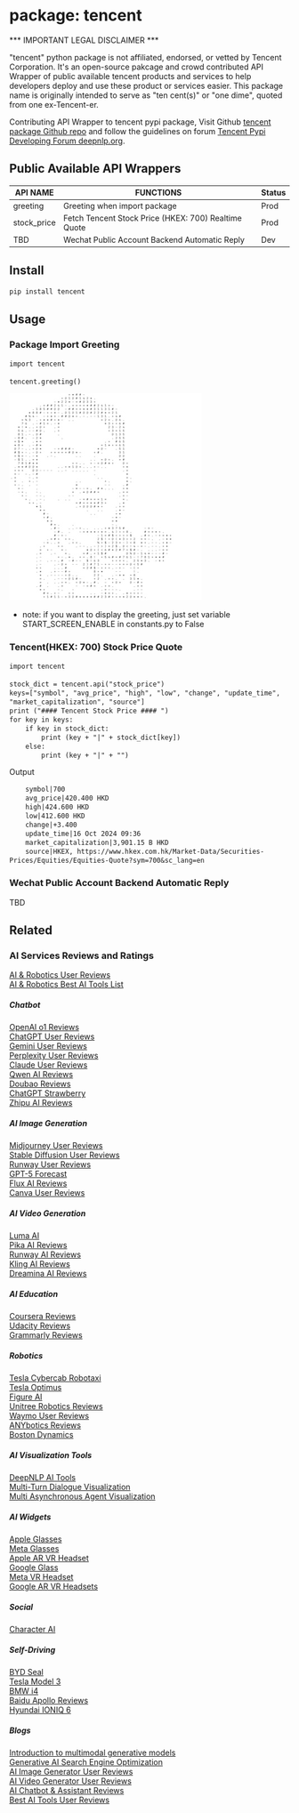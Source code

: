 # package: tencent

*** IMPORTANT LEGAL DISCLAIMER ***

"tencent" python package is not affiliated, endorsed, or vetted by Tencent Corporation. It's an open-source pakcage and crowd contributed API Wrapper of public available tencent products and services to help developers deploy and use these product or services easier. This package name is originally intended to serve as "ten cent(s)" or "one dime", quoted from one ex-Tencent-er.


Contributing API Wrapper to tencent pypi package, Visit Github [tencent package Github repo](https://github.com/AI-Hub-Admin/tencent) and follow the guidelines on forum [Tencent Pypi Developing Forum deepnlp.org](http://www.deepnlp.org/blog?category=tencent).


## Public Available API Wrappers

|  API NAME  | FUNCTIONS |  Status  |
|  -------- | --------  | --------  |
|  greeting  |  Greeting when import package |   Prod |
|  stock_price  |  Fetch Tencent Stock Price (HKEX: 700) Realtime Quote |   Prod     |
|  TBD  |  Wechat Public Account Backend Automatic Reply  |   Dev  |



## Install
```
pip install tencent
```




## Usage

### Package Import Greeting
```
import tencent

tencent.greeting()

```
![tencent python package pony ma greeting preview](https://github.com/AI-Hub-Admin/tencent/blob/main/src/tencent/data/greeting/greeting_ponyma.jpg?raw=true)


* note: if you want to display the greeting, just set variable START_SCREEN_ENABLE in constants.py to False



### Tencent(HKEX: 700) Stock Price Quote

```
import tencent

stock_dict = tencent.api("stock_price")
keys=["symbol", "avg_price", "high", "low", "change", "update_time", "market_capitalization", "source"]
print ("#### Tencent Stock Price #### ")
for key in keys:
    if key in stock_dict:
        print (key + "|" + stock_dict[key])
    else:
    	print (key + "|" + "")
```

Output

```
    symbol|700
    avg_price|420.400 HKD
    high|424.600 HKD
    low|412.600 HKD
    change|+3.400
    update_time|16 Oct 2024 09:36
    market_capitalization|3,901.15 B HKD
    source|HKEX, https://www.hkex.com.hk/Market-Data/Securities-Prices/Equities/Equities-Quote?sym=700&sc_lang=en
```


### Wechat Public Account Backend Automatic Reply 
TBD









## Related
### AI Services Reviews and Ratings <br>
[AI & Robotics User Reviews](http://www.deepnlp.org/store/) <br>
[AI & Robotics Best AI Tools List](http://www.deepnlp.org/store/pub/) <br>
##### Chatbot
[OpenAI o1 Reviews](http://www.deepnlp.org/store/pub/pub-openai-o1) <br>
[ChatGPT User Reviews](http://www.deepnlp.org/store/pub/pub-chatgpt-openai) <br>
[Gemini User Reviews](http://www.deepnlp.org/store/pub/pub-gemini-google) <br>
[Perplexity User Reviews](http://www.deepnlp.org/store/pub/pub-perplexity) <br>
[Claude User Reviews](http://www.deepnlp.org/store/pub/pub-claude-anthropic) <br>
[Qwen AI Reviews](http://www.deepnlp.org/store/pub/pub-qwen-alibaba) <br>
[Doubao Reviews](http://www.deepnlp.org/store/pub/pub-doubao-douyin) <br>
[ChatGPT Strawberry](http://www.deepnlp.org/store/pub/pub-chatgpt-strawberry) <br>
[Zhipu AI Reviews](http://www.deepnlp.org/store/pub/pub-zhipu-ai) <br>
##### AI Image Generation
[Midjourney User Reviews](http://www.deepnlp.org/store/pub/pub-midjourney) <br>
[Stable Diffusion User Reviews](http://www.deepnlp.org/store/pub/pub-stable-diffusion) <br>
[Runway User Reviews](http://www.deepnlp.org/store/pub/pub-runway) <br>
[GPT-5 Forecast](http://www.deepnlp.org/store/pub/pub-gpt-5) <br>
[Flux AI Reviews](http://www.deepnlp.org/store/pub/pub-flux-1-black-forest-lab) <br>
[Canva User Reviews](http://www.deepnlp.org/store/pub/pub-canva) <br>
##### AI Video Generation
[Luma AI](http://www.deepnlp.org/store/pub/pub-luma-ai) <br>
[Pika AI Reviews](http://www.deepnlp.org/store/pub/pub-pika) <br>
[Runway AI Reviews](http://www.deepnlp.org/store/pub/pub-runway) <br>
[Kling AI Reviews](http://www.deepnlp.org/store/pub/pub-kling-kwai) <br>
[Dreamina AI Reviews](http://www.deepnlp.org/store/pub/pub-dreamina-douyin) <br>
##### AI Education
[Coursera Reviews](http://www.deepnlp.org/store/pub/pub-coursera) <br>
[Udacity Reviews](http://www.deepnlp.org/store/pub/pub-udacity) <br>
[Grammarly Reviews](http://www.deepnlp.org/store/pub/pub-grammarly) <br>
##### Robotics
[Tesla Cybercab Robotaxi](http://www.deepnlp.org/store/pub/pub-tesla-cybercab) <br>
[Tesla Optimus](http://www.deepnlp.org/store/pub/pub-tesla-optimus) <br>
[Figure AI](http://www.deepnlp.org/store/pub/pub-figure-ai) <br>
[Unitree Robotics Reviews](http://www.deepnlp.org/store/pub/pub-unitree-robotics) <br>
[Waymo User Reviews](http://www.deepnlp.org/store/pub/pub-waymo-google) <br>
[ANYbotics Reviews](http://www.deepnlp.org/store/pub/pub-anybotics) <br>
[Boston Dynamics](http://www.deepnlp.org/store/pub/pub-boston-dynamic) <br>
##### AI Visualization Tools
[DeepNLP AI Tools](http://www.deepnlp.org/store/pub/pub-deepnlp-ai) <br>
[Multi-Turn Dialogue Visualization](http://www.deepnlp.org/workspace/dialogue_visualization) <br>
[Multi Asynchronous Agent Visualization](http://www.deepnlp.org/workspace/agent_visualization) <br>
##### AI Widgets
[Apple Glasses](http://www.deepnlp.org/store/pub/pub-apple-glasses) <br>
[Meta Glasses](http://www.deepnlp.org/store/pub/pub-meta-glasses) <br>
[Apple AR VR Headset](http://www.deepnlp.org/store/pub/pub-apple-ar-vr-headset) <br>
[Google Glass](http://www.deepnlp.org/store/pub/pub-google-glass) <br>
[Meta VR Headset](http://www.deepnlp.org/store/pub/pub-meta-vr-headset) <br>
[Google AR VR Headsets](http://www.deepnlp.org/store/pub/pub-google-ar-vr-headset) <br>
##### Social
[Character AI](http://www.deepnlp.org/store/pub/pub-character-ai) <br>
##### Self-Driving
[BYD Seal](http://www.deepnlp.org/store/pub/pub-byd-seal) <br>
[Tesla Model 3](http://www.deepnlp.org/store/pub/pub-tesla-model-3) <br>
[BMW i4](http://www.deepnlp.org/store/pub/pub-bmw-i4) <br>
[Baidu Apollo Reviews](http://www.deepnlp.org/store/pub/pub-baidu-apollo) <br>
[Hyundai IONIQ 6](http://www.deepnlp.org/store/pub/pub-hyundai-ioniq-6) <br>


##### Blogs
[Introduction to multimodal generative models](http://www.deepnlp.org/blog/introduction-to-multimodal-generative-models) <br>
[Generative AI Search Engine Optimization](http://www.deepnlp.org/blog/generative-ai-search-engine-optimization-how-to-improve-your-content) <br>
[AI Image Generator User Reviews](http://www.deepnlp.org/store/image-generator) <br>
[AI Video Generator User Reviews](http://www.deepnlp.org/store/video-generator) <br>
[AI Chatbot & Assistant Reviews](http://www.deepnlp.org/store/chatbot-assistant) <br>
[Best AI Tools User Reviews](http://www.deepnlp.org/store/pub/) <br>

